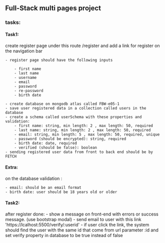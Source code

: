 ## Full-Stack multi pages project


### tasks:

#### Task1:
create register page under this route /register and add a link for register on the navigation bar

    - register page should have the following inputs

        - first name
        - last name
        - username
        - email
        - password
        - re-password
        - birth date

    - create database on mongodb atlas called FBW-e05-1
    - save user registered data in a collection called users in the database
    - create a schema called userSchema with these properties and validation:
        - first name: string, min length: 2 , max length: 50, required
        - last name: string, min length: 2 , max length: 50, required
        - email: string, min length: 5 , max length: 50, required, unique
        - password (should be encrypted): string, required
        - birth date: date, required
        - verified (should be false): boolean 
    - sending registered user data from front to back end should be by FETCH 

#### Extra:
on the database validation : 

    - email: should be an email format
    - birth date: user should be 18 years old or older

#### Task2:
after register done:
    - show a message on front-end with errors or success message. (use bootstrap modal)
    - send email to user with this link 'https://lcalhost:5500/verify/:userid'
    - if user click the link, the system should find the user with the same id that come from url parameter :id and set verify property in database to be true instead of false
